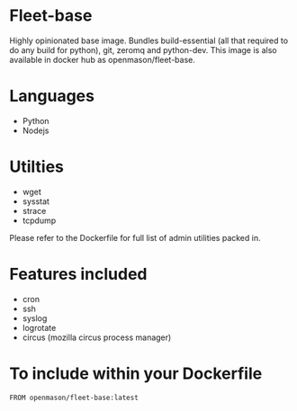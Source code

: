 # Fleet-base
Highly opinionated base image. Bundles build-essential (all that required to do any build for python), git, zeromq and python-dev. This image is also available in docker hub as openmason/fleet-base.

# Languages
 * Python
 * Nodejs

# Utilties
 * wget
 * sysstat
 * strace
 * tcpdump

Please refer to the Dockerfile for full list of admin utilities packed in.

# Features included
 * cron
 * ssh
 * syslog
 * logrotate
 * circus (mozilla circus process manager)

# To include within your Dockerfile

    FROM openmason/fleet-base:latest
